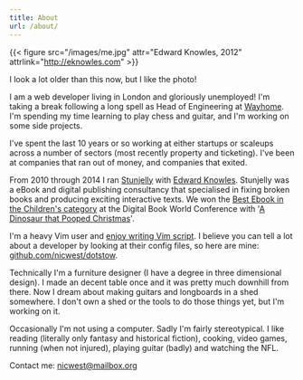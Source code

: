 ```yaml
---
title: About
url: /about/
---
```


{{< figure src="/images/me.jpg" attr="Edward Knowles, 2012" attrlink="http://eknowles.com" >}}

I look a lot older than this now, but I like the photo!

I am a web developer living in London and gloriously unemployed! I'm taking a
break following a long spell as Head of Engineering at [Wayhome][wayhome]. I'm
spending my time learning to play chess and guitar, and I'm working on some
side projects.

I've spent the last 10 years or so working at either startups or scaleups
across a number of sectors (most recently property and ticketing). I've been
at companies that ran out of money, and companies that exited.

From 2010 through 2014 I ran [Stunjelly][stunjelly] with [Edward Knowles][ned].
Stunjelly was a eBook and digital publishing consultancy that specialised
in fixing broken books and producing exciting interactive texts. We won the 
[Best Ebook in the Children's category][award] at the Digital Book World 
Conference with '[A Dinosaur that Pooped Christmas][dinopoop]'.

I'm a heavy Vim user and [enjoy writing Vim script][vim plugins]. I believe
you can tell a lot about a developer by looking at their config files, so here
are mine: [github.com/nicwest/dotstow](https://github.com/nicwest/dotstow).

Technically I'm a furniture designer (I have a degree in three dimensional
design). I made an decent table once and it was pretty much downhill from
there. Now I dream about making guitars and longboards in a shed somewhere. I
don't own a shed or the tools to do those things yet, but I'm working on it.

Occasionally I'm not using a computer. Sadly I'm fairly stereotypical. I like
reading (literally only fantasy and historical fiction), cooking, video games,
running (when not injured), playing guitar (badly) and watching the NFL.

Contact me: [nicwest@mailbox.org](mailto:nicwest@mailbox.org)


[stunjelly]: http://stunjelly.com/
[wayhome]: https://wayhome.co.uk/
[ned]: http://eknowles.com
[award]: http://www.randomhouse.co.uk/news/2013/01/the-dinosaur-that-pooped-christmas-wins-publishing-innovation-award
[dinopoop]: https://itunes.apple.com/gb/book/dinosaur-that-pooped-christmas/id573535470
[vimrc]: https://github.com/nicwest/dotstow/blob/master/vim/.vimrc
[vim plugins]: https://github.com/nicwest?tab=repositories&q=&type=source&language=vim+script
[prusa 3d MkII]: http://shop.prusa3d.com/en/3d-printers/59-original-prusa-i3-mk2-kit.html

